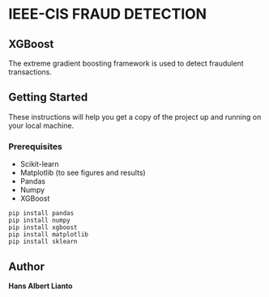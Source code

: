 # IEEE-CIS FRAUD DETECTION
## XGBoost

The extreme gradient boosting framework is used to detect fraudulent transactions.

## Getting Started

These instructions will help you get a copy of the project up and running on your local machine.

### Prerequisites

- Scikit-learn
- Matplotlib (to see figures and results)
- Pandas
- Numpy
- XGBoost
```
pip install pandas
pip install numpy
pip install xgboost
pip install matplotlib
pip install sklearn
```

## Author

**Hans Albert Lianto**